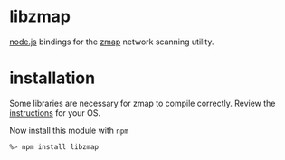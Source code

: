 # libzmap
[node.js](http://nodejs.org) bindings for the [zmap](https://zmap.io/) network scanning utility.

# installation
Some libraries are necessary for zmap to compile correctly. Review the [instructions](https://github.com/jas-/libzmap/wiki/Installation) for your OS.

Now install this module with `npm`

```sh
%> npm install libzmap
```
